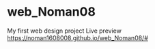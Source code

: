 # web_Noman08
My first web design project
Live preview
https://noman1608008.github.io/web_Noman08/#
